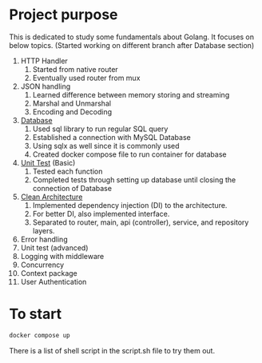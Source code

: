 # Project purpose
This is dedicated to study some fundamentals about Golang. It focuses on below topics. (Started working on different branch after Database section)
1. HTTP Handler 
   1. Started from native router 
   2. Eventually used router from mux
2. JSON handling
   1. Learned difference between memory storing and streaming
   2. Marshal and Unmarshal
   3. Encoding and Decoding
3. [Database](https://github.com/canigetyourwhatwhat/study_go/tree/db_learning)
   1. Used sql library to run regular SQL query
   2. Established a connection with MySQL Database
   3. Using sqlx as well since it is commonly used
   4. Created docker compose file to run container for database 
4. [Unit Test](https://github.com/canigetyourwhatwhat/study_go/tree/unit-test) (Basic)
   1. Tested each function 
   2. Completed tests through setting up database until closing the connection of Database
5. [Clean Architecture](https://github.com/canigetyourwhatwhat/study_go/tree/clean-architecture)
   1. Implemented dependency injection (DI) to the architecture.
   2. For better DI, also implemented interface.
   3. Separated to router, main, api (controller), service, and repository layers.
6. Error handling
7. Unit test (advanced)
8. Logging with middleware
9. Concurrency
10. Context package
11. User Authentication



# To start

```sh
docker compose up
```

There is a list of shell script in the script.sh file to try them out.